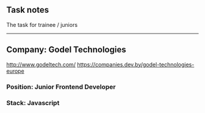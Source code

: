 ## Task notes

The task for trainee / juniors

---

## Company: Godel Technologies

http://www.godeltech.com/
https://companies.dev.by/godel-technologies-europe

### Position: Junior Frontend Developer

### Stack: Javascript
